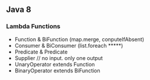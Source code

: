 ## Java 8
### Lambda Functions
- Function & BiFunction (map.merge, conputeIfAbsent)
- Consumer & BiConsumer (list.foreach *****)
- Predicate & Predicate 
- Supplier // no input. only one output
- UnaryOperator extends Function
- BinaryOperator extends BiFunction